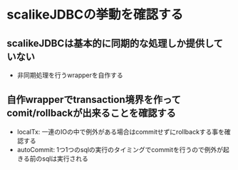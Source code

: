 # scalikeJDBCの挙動を確認する
## scalikeJDBCは基本的に同期的な処理しか提供していない
- 非同期処理を行うwrapperを自作する
## 自作wrapperでtransaction境界を作ってcomit/rollbackが出来ることを確認する
- localTx: 一連のIOの中で例外がある場合はcommitせずにrollbackする事を確認する
- autoCommit: 1つ1つのsqlの実行のタイミングでcommitを行うので例外が起きる前のsqlは実行される